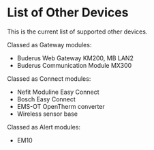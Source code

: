 # List of Other Devices

This is the current list of supported other devices.

Classed as Gateway modules:

- Buderus Web Gateway KM200, MB LAN2
- Buderus Communication Module MX300

Classed as Connect modules:

- Nefit Moduline Easy Connect
- Bosch Easy Connect
- EMS-OT OpenTherm converter
- Wireless sensor base

Classed as Alert modules:

- EM10
